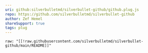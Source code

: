 ```yaml
---
uri: github:silverbulletmd/silverbullet-github/github.plug.js
repo: https://github.com/silverbulletmd/silverbullet-github
author: Zef Hemel
shareSupport: true
tags: plug
---
```


```template
raw: "[[!raw.githubusercontent.com/silverbulletmd/silverbullet-github/main/README]]"
```
